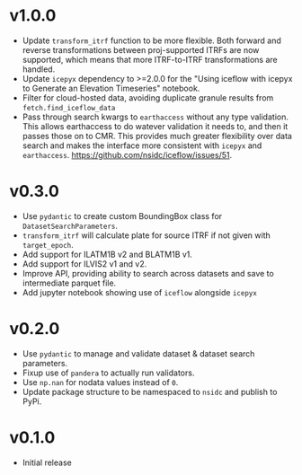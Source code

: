 # v1.0.0

- Update `transform_itrf` function to be more flexible. Both forward and reverse
  transformations between proj-supported ITRFs are now supported, which means
  that more ITRF-to-ITRF transformations are handled.
- Update `icepyx` dependency to >=2.0.0 for the "Using iceflow with icepyx to
  Generate an Elevation Timeseries" notebook.
- Filter for cloud-hosted data, avoiding duplicate granule results from
  `fetch.find_iceflow_data`
- Pass through search kwargs to `earthaccess` without any type validation. This
  allows earthaccess to do watever validation it needs to, and then it passes
  those on to CMR. This provides much greater flexibility over data search and
  makes the interface more consistent with `icepyx` and `earthaccess`.
  https://github.com/nsidc/iceflow/issues/51.

# v0.3.0

- Use `pydantic` to create custom BoundingBox class for
  `DatasetSearchParameters`.
- `transform_itrf` will calculate plate for source ITRF if not given with
  `target_epoch`.
- Add support for ILATM1B v2 and BLATM1B v1.
- Add support for ILVIS2 v1 and v2.
- Improve API, providing ability to search across datasets and save to
  intermediate parquet file.
- Add jupyter notebook showing use of `iceflow` alongside `icepyx`

# v0.2.0

- Use `pydantic` to manage and validate dataset & dataset search parameters.
- Fixup use of `pandera` to actually run validators.
- Use `np.nan` for nodata values instead of `0`.
- Update package structure to be namespaced to `nsidc` and publish to PyPi.

# v0.1.0

- Initial release

